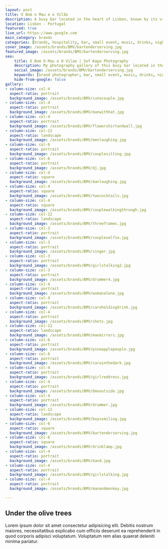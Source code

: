 ```yaml
---
layout: post
title: O Bom o Mau e o Vilão
description: A busy bar located in the heart of Lisbon, known by its vibrant colours and cheerful live music
location: Lisbon - Portugal
featured: true
live_url: https://www.google.com
main_category: brands
categories: [brands, hospitality, bar, small event, music, drinks, nightlife]
cover_image: /assets/brands/BMV/bartenderserving.jpg
featured_image: /assets/brands/BMV/bartenderserving.jpg
seo:
    title: O Bom O Mau e O Vilao | Sof Kapa Photography
    description: My photography gallery of this busy bar located in the heart of Lisbon
    social_image: /assets/brands/BMV/bartenderserving.jpg
    keywords: [brand photographer, bar, small event, music, drinks, nightlife, lisbon]
    hide-from-google: false 
gallery:
- column-size: col-4
  aspect-ratio: portrait
  background_image: /assets/brands/BMV/cutecouple.jpg
- column-size: col-4
  aspect-ratio: portrait
  background_image: /assets/brands/BMV/manwithhat.jpg
- column-size: col-4
  aspect-ratio: portrait
  background_image: /assets/brands/BMV/flowershirtandwall.jpg
- column-size: col-12
  aspect-ratio: landscape
  background_image: /assets/brands/BMV/menlaughing.jpg
- column-size: col-6
  aspect-ratio: portrait
  background_image: /assets/brands/BMV/couplesitting.jpg
- column-size: col-6
  aspect-ratio: portrait
  background_image: /assets/brands/BMV/dj.jpg
- column-size: col-4
  aspect-ratio: square
  background_image: /assets/brands/BMV/manlaughing.jpg
- column-size: col-4
  aspect-ratio: square
  background_image: /assets/brands/BMV/twococktails.jpg
- column-size: col-4
  aspect-ratio: square
  background_image: /assets/brands/BMV/couplewalkingthrough.jpg
- column-size: col-12
  aspect-ratio: landscape
  background_image: /assets/brands/BMV/threeframes.jpg
- column-size: col-3
  aspect-ratio: portrait
  background_image: /assets/brands/BMV/coupleselfie.jpg
- column-size: col-3
  aspect-ratio: portrait
  background_image: /assets/brands/BMV/singer.jpg
- column-size: col-3
  aspect-ratio: portrait
  background_image: /assets/brands/BMV/girlstalking2.jpg
- column-size: col-3
  aspect-ratio: portrait
  background_image: /assets/brands/BMV/drummer4.jpg
- column-size: col-4
  aspect-ratio: portrait
  background_image: /assets/brands/BMV/womanalone.jpg
- column-size: col-4
  aspect-ratio: portrait
  background_image: /assets/brands/BMV/caroholdingdrink.jpg
- column-size: col-4
  aspect-ratio: portrait
  background_image: /assets/brands/BMV/shots.jpg
- column-size: col-12
  aspect-ratio: landscape
  background_image: /assets/brands/BMV/manmirrors.jpg
- column-size: col-6
  aspect-ratio: portrait
  background_image: /assets/brands/BMV/pineapplepeople.jpg
- column-size: col-6
  aspect-ratio: portrait
  background_image: /assets/brands/BMV/carointhedark.jpg
- column-size: col-4
  aspect-ratio: portrait
  background_image: /assets/brands/BMV/girlreddress.jpg
- column-size: col-4
  aspect-ratio: portrait
  background_image: /assets/brands/BMV/bmvoutside.jpg
- column-size: col-4
  aspect-ratio: portrait
  background_image: /assets/brands/BMV/drummer.jpg
- column-size: col-12
  aspect-ratio: landscape
  background_image: /assets/brands/BMV/boyssmiling.jpg
- column-size: col-6
  aspect-ratio: square
  background_image: /assets/brands/BMV/bartenderserving.jpg
- column-size: col-6
  aspect-ratio: square
  background_image: /assets/brands/BMV/drinklamp.jpg
- column-size: col-4
  aspect-ratio: portrait
  background_image: /assets/brands/BMV/band.jpg
- column-size: col-4
  aspect-ratio: portrait
  background_image: /assets/brands/BMV/girlstalking.jpg
- column-size: col-4
  aspect-ratio: portrait
  background_image: /assets/brands/BMV/manandmonkey.jpg

---
```


## Under the olive trees

Lorem ipsum dolor sit amet consectetur adipisicing elit. Debitis nostrum maiores, necessitatibus explicabo cum officiis deserunt ea reprehenderit in quod corporis adipisci voluptatum. Voluptatum rem alias quaerat deleniti minima pariatur.

